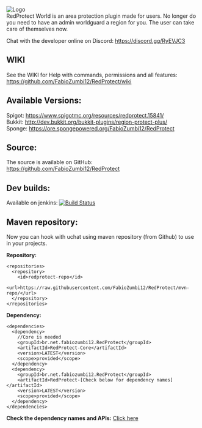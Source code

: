 ![Logo](https://media-elerium.cursecdn.com/attachments/123/815/red-protect-plus1.png)  
RedProtect World is an area protection plugin made for users. No longer do you need to have an admin worldguard a region for you. The user can take care of themselves now.

Chat with the developer online on Discord: https://discord.gg/RyEVJC3

## WIKI
See the WIKI for Help with commands, permissions and all features: https://github.com/FabioZumbi12/RedProtect/wiki

## Available Versions:
Spigot: https://www.spigotmc.org/resources/redprotect.15841/  
Bukkit: http://dev.bukkit.org/bukkit-plugins/region-protect-plus/  
Sponge: https://ore.spongepowered.org/FabioZumbi12/RedProtect

## Source:
The source is available on GitHub: https://github.com/FabioZumbi12/RedProtect

## Dev builds: 
Available on jenkins: [![Build Status](http://host.areaz12server.net.br:8081/buildStatus/icon?job=RedProtect)](http://host.areaz12server.net.br:8080/job/RedProtect/)

## Maven repository:
Now you can hook with uchat using maven repository (from Github) to use in your projects.

**Repository:**  
```
<repositories>  
  <repository>  
    <id>redprotect-repo</id>  
    <url>https://raw.githubusercontent.com/FabioZumbi12/RedProtect/mvn-repo/</url>  
  </repository>  
</repositories>  
```

**Dependency:**  
```
<dependencies>  
  <dependency>  
    //Core is needed
    <groupId>br.net.fabiozumbi12.RedProtect</groupId>  
    <artifactId>RedProtect-Core</artifactId>  
    <version>LATEST</version>  
    <scope>provided</scope>  
  </dependency>  
  <dependency>  
    <groupId>br.net.fabiozumbi12.RedProtect</groupId>  
    <artifactId>RedProtect-[Check below for dependency names]</artifactId>  
    <version>LATEST</version>  
    <scope>provided</scope>  
  </dependency>   
</dependencies>  
```
**Check the dependency names and APIs:** [Click here](https://github.com/FabioZumbi12/RedProtect/tree/mvn-repo/br/net/fabiozumbi12/RedProtect)